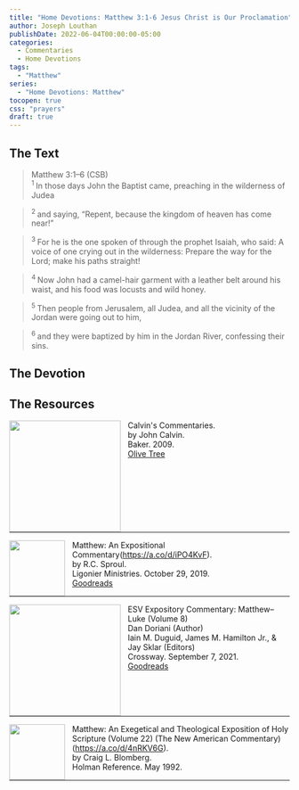 ```yaml
---
title: "Home Devotions: Matthew 3:1-6 Jesus Christ is Our Proclamation"
author: Joseph Louthan
publishDate: 2022-06-04T00:00:00-05:00
categories:
  - Commentaries
  - Home Devotions
tags:
  - "Matthew"
series:
  - "Home Devotions: Matthew"
tocopen: true
css: "prayers"
draft: true
---
```

## The Text

>Matthew 3:1–6 (CSB)  
><sup> 1 </sup> In those days John the Baptist came, preaching in the wilderness of Judea 

><sup> 2 </sup> and saying, “Repent, because the kingdom of heaven has come near!” 

><sup> 3 </sup> For he is the one spoken of through the prophet Isaiah, who said: A voice of one crying out in the wilderness: Prepare the way for the Lord; make his paths straight! 

><sup> 4 </sup> Now John had a camel-hair garment with a leather belt around his waist, and his food was locusts and wild honey. 

><sup> 5 </sup> Then people from Jerusalem, all Judea, and all the vicinity of the Jordan were going out to him, 

><sup> 6 </sup> and they were baptized by him in the Jordan River, confessing their sins.

## The Devotion




## The Resources

<p style="clear:both;">

<img src="/images/resources/commentary-calvin-set.png" align="left" width="200" style="padding-right: 10px" />Calvin's Commentaries.  
by John Calvin.  
Baker. 2009.  
[Olive Tree](https://www.olivetree.com/store/product.php?productid=17517)

<p style="clear:both;">

---

<img src="/images/resources/commentary-matthew-sproul.jpg" align="left" width="100" style="padding-right: 10px" />Matthew: An Expositional Commentary(https://a.co/d/iPO4KvF).  
by R.C. Sproul.  
Ligonier Ministries. October 29, 2019.  
[Goodreads](https://www.goodreads.com/book/show/14453116-matthew?ac=1&from_search=true&qid=1gLpP1i9jq&rank=1)

<p style="clear:both;">

---

<img src="/images/resources/commentary-esv-expository-set.jpg" align="left" width="200" style="padding-right: 10px" />ESV Expository Commentary: Matthew–Luke (Volume 8)  
Dan Doriani (Author)  
Iain M. Duguid, James M. Hamilton Jr., & Jay Sklar (Editors)  
Crossway. September 7, 2021.  
[Goodreads](https://www.goodreads.com/book/show/50611048-esv-expository-commentary-volume-8?ac=1&from_search=true&qid=KXgplk0Joa&rank=1)

<p style="clear:both;">

---

<img src="/images/resources/commentary-matthew-nac-blomberg.jpg" align="left" width="100" style="padding-right: 10px" />Matthew: An Exegetical and Theological Exposition of Holy Scripture (Volume 22) (The New American Commentary)(https://a.co/d/4nRKV6G).  
by Craig L. Blomberg.  
Holman Reference. May 1992.

<p style="clear:both;">

---



